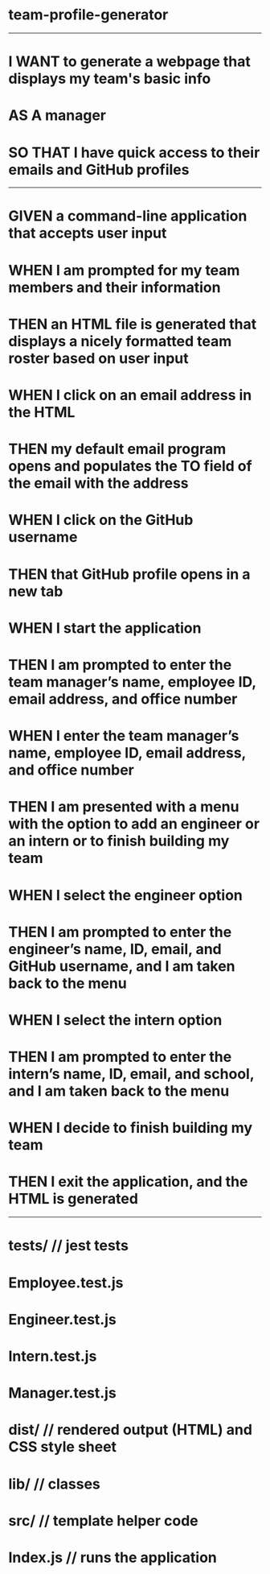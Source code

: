 # team-profile-generator

---------------------------

# I WANT to generate a webpage that displays my team's basic info
# AS A manager
# SO THAT I have quick access to their emails and GitHub profiles

---------------------------

# GIVEN a command-line application that accepts user input
# WHEN I am prompted for my team members and their information
# THEN an HTML file is generated that displays a nicely formatted team roster based on user input
# WHEN I click on an email address in the HTML
# THEN my default email program opens and populates the TO field of the email with the address
# WHEN I click on the GitHub username
# THEN that GitHub profile opens in a new tab
# WHEN I start the application
# THEN I am prompted to enter the team manager’s name, employee ID, email address, and office number
# WHEN I enter the team manager’s name, employee ID, email address, and office number
# THEN I am presented with a menu with the option to add an engineer or an intern or to finish building my team
# WHEN I select the engineer option
# THEN I am prompted to enter the engineer’s name, ID, email, and GitHub username, and I am taken back to the menu
# WHEN I select the intern option
# THEN I am prompted to enter the intern’s name, ID, email, and school, and I am taken back to the menu
# WHEN I decide to finish building my team
# THEN I exit the application, and the HTML is generated

----------------------------

# __tests__/            // jest tests
#   Employee.test.js
#   Engineer.test.js
#   Intern.test.js
#   Manager.test.js
# dist/                           // rendered output (HTML) and CSS style sheet
# lib/                // classes
# src/                // template helper code
# Index.js            // runs the application